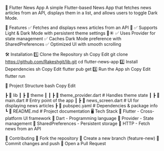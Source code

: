 📱 Flutter News App
A simple Flutter-based News App that fetches news articles from an API, displays them in a list, and allows users to toggle Dark Mode.


🌟 Features
✅ Fetches and displays news articles from an API 📡
✅ Supports Light & Dark Mode with persistent theme settings 🌙☀️
✅ Uses Provider for state management
✅ Caches Dark Mode preference with SharedPreferences
✅ Optimized UI with smooth scrolling


🛠 Installation
1️⃣ Clone the Repository
sh
Copy
Edit
git clone https://github.com/Rakeshgit/lib.git
cd flutter-news-app
2️⃣ Install Dependencies
sh
Copy
Edit
flutter pub get
3️⃣ Run the App
sh
Copy
Edit
flutter run


📂 Project Structure
bash
Copy
Edit

 ┣ 📂 lib
 ┃ ┣ 📂 theme
 ┃ ┃ ┣ 📜 theme_provider.dart  # Handles theme state
 ┃ ┣ 📜 main.dart              # Entry point of the app
 ┃ ┣ 📜 news_screen.dart       # UI for displaying news articles
 ┣ 📜 pubspec.yaml             # Dependencies & package info
 ┗ 📜 README.md                # Project documentation
🖥 Tech Stack
🔹 Flutter - Cross-platform UI framework
🔹 Dart - Programming language
🔹 Provider - State management
🔹 SharedPreferences - Persistent storage
🔹 HTTP - Fetch news from an API

🚀 Contributing
🔹 Fork the repository
🔹 Create a new branch (feature-new)
🔹 Commit changes and push
🔹 Open a Pull Request
